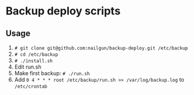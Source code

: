 # Backup deploy scripts

## Usage

1. `# git clone git@github.com:nailgun/backup-deploy.git /etc/backup`
2. `# cd /etc/backup`
3. `# ./install.sh`
4. Edit run.sh
5. Make first backup: `# ./run.sh`
6. Add `0 4 * * * root /etc/backup/run.sh >> /var/log/backup.log` to `/etc/crontab`
